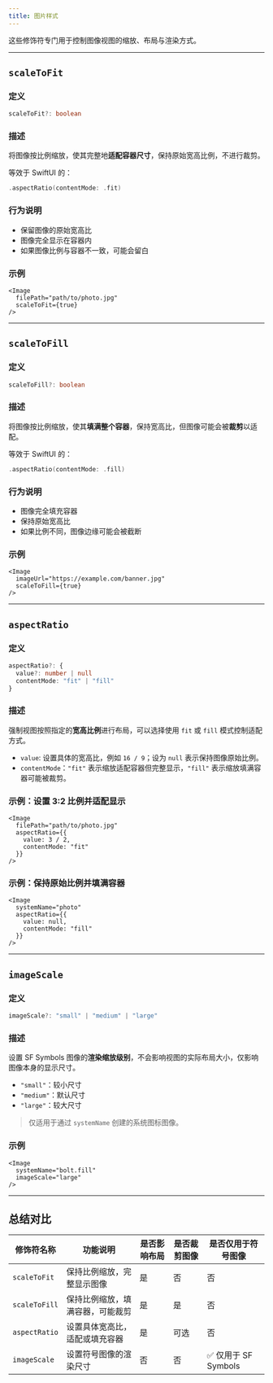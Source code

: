 ```yaml
---
title: 图片样式
---
```

这些修饰符专门用于控制图像视图的缩放、布局与渲染方式。

---

## `scaleToFit`

### 定义

```ts
scaleToFit?: boolean
```

### 描述

将图像按比例缩放，使其完整地**适配容器尺寸**，保持原始宽高比例，不进行裁剪。

等效于 SwiftUI 的：

```swift
.aspectRatio(contentMode: .fit)
```

### 行为说明

* 保留图像的原始宽高比
* 图像完全显示在容器内
* 如果图像比例与容器不一致，可能会留白

### 示例

```tsx
<Image
  filePath="path/to/photo.jpg"
  scaleToFit={true}
/>
```

---

## `scaleToFill`

### 定义

```ts
scaleToFill?: boolean
```

### 描述

将图像按比例缩放，使其**填满整个容器**，保持宽高比，但图像可能会被**裁剪**以适配。

等效于 SwiftUI 的：

```swift
.aspectRatio(contentMode: .fill)
```

### 行为说明

* 图像完全填充容器
* 保持原始宽高比
* 如果比例不同，图像边缘可能会被截断

### 示例

```tsx
<Image
  imageUrl="https://example.com/banner.jpg"
  scaleToFill={true}
/>
```

---

## `aspectRatio`

### 定义

```ts
aspectRatio?: {
  value?: number | null
  contentMode: "fit" | "fill"
}
```

### 描述

强制视图按照指定的**宽高比例**进行布局，可以选择使用 `fit` 或 `fill` 模式控制适配方式。

* `value`: 设置具体的宽高比，例如 `16 / 9`；设为 `null` 表示保持图像原始比例。
* `contentMode`：`"fit"` 表示缩放适配容器但完整显示，`"fill"` 表示缩放填满容器可能被裁剪。

### 示例：设置 3:2 比例并适配显示

```tsx
<Image
  filePath="path/to/photo.jpg"
  aspectRatio={{
    value: 3 / 2,
    contentMode: "fit"
  }}
/>
```

### 示例：保持原始比例并填满容器

```tsx
<Image
  systemName="photo"
  aspectRatio={{
    value: null,
    contentMode: "fill"
  }}
/>
```

---

## `imageScale`

### 定义

```ts
imageScale?: "small" | "medium" | "large"
```

### 描述

设置 SF Symbols 图像的**渲染缩放级别**，不会影响视图的实际布局大小，仅影响图像本身的显示尺寸。

* `"small"`：较小尺寸
* `"medium"`：默认尺寸
* `"large"`：较大尺寸

> 仅适用于通过 `systemName` 创建的系统图标图像。

### 示例

```tsx
<Image
  systemName="bolt.fill"
  imageScale="large"
/>
```

---

## 总结对比

| 修饰符名称         | 功能说明             | 是否影响布局 | 是否裁剪图像 | 是否仅用于符号图像        |
| ------------- | ---------------- | ------ | ------ | ---------------- |
| `scaleToFit`  | 保持比例缩放，完整显示图像    | 是      | 否      | 否                |
| `scaleToFill` | 保持比例缩放，填满容器，可能裁剪 | 是      | 是      | 否                |
| `aspectRatio` | 设置具体宽高比，适配或填充容器  | 是      | 可选     | 否                |
| `imageScale`  | 设置符号图像的渲染尺寸      | 否      | 否      | ✅ 仅用于 SF Symbols |
